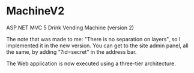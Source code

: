 # MachineV2
ASP.NET MVC 5 Drink Vending Machine (version 2)

The note that was made to me: "There is no separation on layers", so I implemented it in the new version. You can get to the site admin panel, all the same, by adding "?id=secret" in the address bar.

The Web application is now executed using a three-tier architecture.
